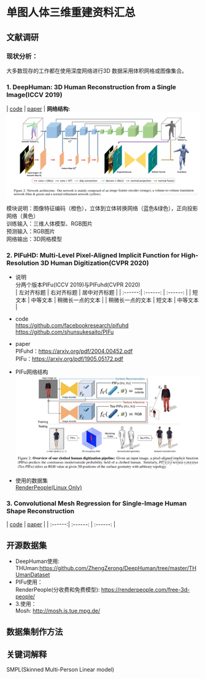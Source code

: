 # 单图人体三维重建资料汇总
## 文献调研
### 现状分析：
大多数现存的工作都在使用深度网络进行3D 数据采用体积网格或图像集合。
### 1. DeepHuman: 3D Human Reconstruction from a Single Image(ICCV 2019)
| [code](https://github.com/ZhengZerong/DeepHuman) | [paper](http://www.liuyebin.com/deephuman/assets/DeepHuman.pdf) |
**网络结构:**
![img.png](img/img.png)

模块说明：图像特征编码（橙色），立体到立体转换网络（蓝色&绿色），正向投影网络（黄色）<br>
训练输入：三维人体模型、RGB图片 <br>
预测输入：RGB图片 <br>
网络输出：3D网格模型<br>



### 2. PIFuHD: Multi-Level Pixel-Aligned Implicit Function for High-Resolution 3D Human Digitization(CVPR 2020)
- 说明 <br>
分两个版本PIFu(ICCV 2019)与PIFuhd(CVPR 2020) <br>
  | 左对齐标题 | 右对齐标题 | 居中对齐标题 |
| :------:| :------: | :------: |
| 短文本 | 中等文本 | 稍微长一点的文本 |
| 稍微长一点的文本 | 短文本 | 中等文本 |
  
- code <br>
https://github.com/facebookresearch/pifuhd <br> 
https://github.com/shunsukesaito/PIFu <br>
- paper <br>
PIFuhd：https://arxiv.org/pdf/2004.00452.pdf <br>
PIFu：https://arxiv.org/pdf/1905.05172.pdf <br>
- PIFu网络结构
![网络结构](img/img_1.png)

- 使用的数据集 <br>
[RenderPeople(Linux Only)](https://renderpeople.com/sample/free/rp_dennis_posed_004_OBJ.zip)

### 3. Convolutional Mesh Regression for Single-Image Human Shape Reconstruction
| [code](https://github.com/nkolot/GraphCMR/) | [paper](https://arxiv.org/abs/1905.03244) |
| :------:| :------: | :------: |



## 开源数据集
* DeepHuman使用:<br>
THUman:https://github.com/ZhengZerong/DeepHuman/tree/master/THUmanDataset
* PIFu使用：<br>
RenderPeople(分收费和免费模型): https://renderpeople.com/free-3d-people/ <br>
* 3.使用：<br>
Mosh: http://mosh.is.tue.mpg.de/

## 数据集制作方法


## 关键词解释
SMPL(Skinned Multi-Person Linear model)
